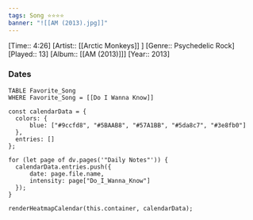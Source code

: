 ```yaml
---
tags: Song ⭐⭐⭐⭐ 
banner: "![[AM (2013).jpg]]"
---
```

[Time:: 4:26]
[Artist:: [[Arctic Monkeys]] ]
[Genre:: Psychedelic Rock]
[Played:: 13]
[Album:: [[AM (2013)]]]
[Year:: 2013]
### Dates
````dataview
TABLE Favorite_Song
WHERE Favorite_Song = [[Do I Wanna Know]]
````
  ```dataviewjs
const calendarData = { 
	colors: { 
		blue: ["#9ccfd8", "#5BAAB8", "#57A1BB", "#5da8c7", "#3e8fb0"] 
	}, 
	entries: [] 
}; 

for (let page of dv.pages('"Daily Notes"')) { 
	calendarData.entries.push({ 
		date: page.file.name, 
		intensity: page["Do_I_Wanna_Know"]
	}); 
} 

renderHeatmapCalendar(this.container, calendarData);
```
